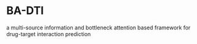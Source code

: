 # BA-DTI
a multi-source information and bottleneck attention based framework for drug-target interaction prediction
